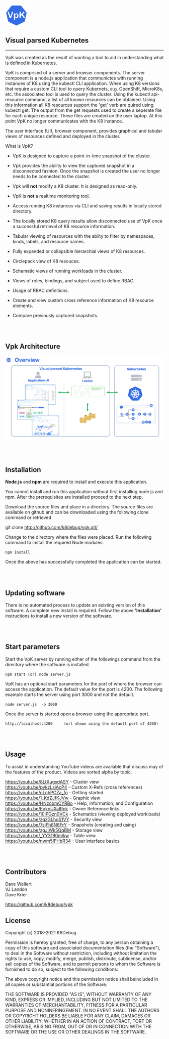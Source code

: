 <img style="float: center;" src="https://raw.githubusercontent.com/k8debug/vpk/main/public/images/vpk.png" width="70" height="70">

## Visual parsed Kubernetes 
---

VpK was created as the result of wanting a tool to aid in understanding what is defined in Kubernetes.   

VpK is comprised of a server and browser components.  The server component is a node.js application that communictes with running instances of K8 using the kubectl CLI application.  When using K8 versions that require a custom CLI tool to query Kubernets, e.g. OpenShift, MicroK8s, etc. the associated tool is used to query the cluster.  Using the kubectl api-resource command, a list of all known resources can be obtained.  Using this information all K8 resources support the 'get' verb are quired using kubectl get.  The output from the get requests used to create a seperate file for each unique resource.  These files are created on the user laptop.  At this point VpK no longer communicates with the K8 instance. 

The user interface (UI), browser component, provides graphical and tabular views of resources defined and deployed in the cluster.

What is VpK? 

- VpK is designed to capture a point-in-time snapshot of the cluster.

- Vpk provides the ability to view the captured snapshot in a disconnected fashion.  Once the snapshot is created the user no longer needs to be connected to the cluster.

- Vpk will __not__ modify a K8 cluster.  It is designed as read-only.

- VpK is __not__ a realtime monitoring tool. 

- Access running K8 instances via CLI and saving results in locally stored directory.

- The locally stored K8 query results allow disconnected use of VpK once a successful retrieval of K8 resource information.
 
- Tabular viewing of resources with the abilty to filter by namespaces, kinds, labels, and resource names.

- Fully expanded or collapsible hierarchial views of K8 resources.  

- Circlepack view of K8 resouces.  

- Schematic views of running workloads in the cluster.

- Views of roles, bindings, and subject used to define RBAC.

- Usage of RBAC definitions.

- Create and view custom cross reference information of K8 resource elements.	

- Compare previously captured snapshots.  

<br><br>

## Vpk Architecture

![Architecture](https://raw.githubusercontent.com/k8debug/vpk/main/public/docs/docimages/architecture.png)

<br><br>

## Installation
	
__Node.js__ and __npm__ are required to install and execute this application.

You cannot install and run this application without first installing node.js and npm.  After the prerequisites are installed proceed to the next step. 

Download the source files and place in a directory.  The source files are available on github and can be downloaded using the following clone command or retrieved 

git clone http://github.com/k8debug/vpk.git/ 

Change to the directory where the files were placed. Run the following command to install the required Node modules:

	npm install

Once the above has successfully completed the application can be started.  


<br><br>

## Updating software

There is no automated process to update an existing version of this software.   A complete new install is required.  Follow the above __'Installation'__ instructions to install a new version of the software.

<br><br>

## Start parameters

Start the VpK server by running either of the followings command from the directory where the software is installed.

```
npm start (or) node server.js  
```


VpK has an optional start parameters for the port of where the browser can access the application.   The default value for the port is 4200.  The following example starts the server using port 3000 and not the default.

```
node server.js  -p 3000   
``` 

Once the server is started open a browser using the appropriate port.

```
http://localhost:4200     (url shown using the default port of 4200)
``` 

<br><br>

## Usage

To assist in understanding YouTube videos are available that discuss may of the features of the product.
Videos are sorted alpha by topic.

https://youtu.be/8LtXugxdASY - Cluster view  
https://youtu.be/pykzLsiAcP4 - Custom X-Refs (cross references)  
https://youtu.be/oLnhPCZa_fo - Getting started  
https://youtu.be/1_KdZJfKJVw - Graphic view  
https://youtu.be/HNzobmCYRBo - Help, Information, and Configuration  
https://youtu.be/EqknUXaIRnk - Owner Reference links  
https://youtu.be/10lPGzn0VCk - Schematics (viewing deployed workloads)  
https://youtu.be/zqzGLhoS1VY - Security view  
https://youtu.be/7sjFh8N6FrY - Snapshots (creating and using)  
https://youtu.be/zgJlWk5QqBM - Storage view  
https://youtu.be/_YY3190mlkw - Table view  
https://youtu.be/nwm5IFHbR34 - User interface basics  

<br><br>

## Contributors

Dave Weilert   
VJ Landon   
Dave Krier   

https://github.com/k8debug/vpk 


## License

Copyright (c) 2018-2021 K8Debug

Permission is hereby granted, free of charge, to any person obtaining a copy of this software and associated documentation files (the
"Software"), to deal in the Software without restriction, including without limitation the rights to use, copy, modify, merge, publish,
distribute, sublicense, and/or sell copies of the Software, and to permit persons to whom the Software is furnished to do so, subject to
the following conditions:

The above copyright notice and this permission notice shall beincluded in all copies or substantial portions of the Software.

THE SOFTWARE IS PROVIDED "AS IS", WITHOUT WARRANTY OF ANY KIND, EXPRESS OR IMPLIED, INCLUDING BUT NOT LIMITED TO THE WARRANTIES OF
MERCHANTABILITY, FITNESS FOR A PARTICULAR PURPOSE AND NONINFRINGEMENT. IN NO EVENT SHALL THE AUTHORS OR COPYRIGHT HOLDERS BE
LIABLE FOR ANY CLAIM, DAMAGES OR OTHER LIABILITY, WHETHER IN AN ACTION OF CONTRACT, TORT OR OTHERWISE, ARISING FROM, OUT OF OR IN CONNECTION
WITH THE SOFTWARE OR THE USE OR OTHER DEALINGS IN THE SOFTWARE.
